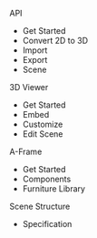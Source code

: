 API
* Get Started
* Convert 2D to 3D
* Import
* Export
* Scene

3D Viewer
* Get Started
* Embed
* Customize
* Edit Scene

A-Frame
* Get Started
* Components
* Furniture Library 

Scene Structure
* Specification
